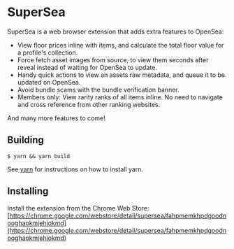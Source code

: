 # SuperSea

SuperSea is a web browser extension that adds extra features to OpenSea:

- View floor prices inline with items, and calculate the total floor value for a profile's collection.
- Force fetch asset images from source, to view them seconds after reveal instead of waiting for OpenSea to update.
- Handy quick actions to view an assets raw metadata, and queue it to be updated on OpenSea.
- Avoid bundle scams with the bundle verification banner.
- Members only: View rarity ranks of all items inline. No need to navigate and cross reference from other ranking websites.

And many more features to come!

## Building

```
$ yarn && yarn build
```

See [yarn](https://yarnpkg.com/en/docs/install) for instructions on how to install yarn.

## Installing

Install the extension from the Chrome Web Store: [https://chrome.google.com/webstore/detail/supersea/fahpmemkhpdgoodnooghaokmjehjokmd](https://chrome.google.com/webstore/detail/supersea/fahpmemkhpdgoodnooghaokmjehjokmd)
